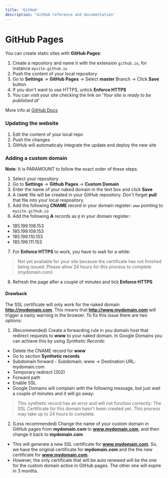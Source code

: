 ```yaml
---
title: 'GitHub'
description: 'GitHub reference and documentation'
---
```


# GitHub Pages

You can create static sites with **GitHub Pages**:

1. Create a repository and name it with the extension `github.io`, for instance `mysite.github.io`
2. Push the content of your local repository
3. Go to **Settings** -\> **GitHub Pages** -\> Select **master** Branch -> Click **Save** button
4. If you don't want to use HTTPS, untick **Enforce HTTPS**
5. You can visit your site checking the link on '*Your site is ready to be published at*'

More info at [GitHub Docs](https://docs.github.com/en/free-pro-team@latest/github/working-with-github-pages/creating-a-github-pages-site)

### Updating the website

1. Edit the content of your local repo
2. Push the changes
3. GitHub will automaticaly integrate the update and deploy the new site

### Adding a custom domain

**Note**: It is PARAMOUNT to follow the exact order of these steps.

1. Select your repository
2. Go to **Settings** -\> **Github Pages** -\> **Custom Domain**
3. Enter the name of your naked domain in the text box and click **Save**
4. A `CNAME` file will be created in your GitHub repository. Don't forget **pull** that file into your local respository.
5. Add the following **CNAME** record in your domain register: `www` pointing to `mysite.github.io`
6. Add the following **A** records as `@` in your domain register :
  - 185.199.108.153
  - 185.199.109.153
  - 185.199.110.153
  - 185.199.111.153
7. For **Enforce HTTPS** to work, you have to wait for a while:
> Not yet available for your site because the certificate has not finished being issued.
> Please allow 24 hours for this process to complete. (mydomain.com) 
8. Refresh the page after a couple of minutes and tick **Enforce HTTPS**


#### Drawback

The SSL certificate will only work for the naked domain **http://mydomain.com**. This means that **http://www.mydomain.com** will trigger a nasty warning in the browser. To fix this issue there are two options:

1. (Recommended) Create a forwarding rule in you domain host that redirect requests to **www** to your naked domain. In Google Domains you can achieve this by using *Synthetic Records*:
  - Delete the CNAME record for **www**
  - Go to section **Synthetic records**
  - Subdomain forward - Subdomain: www -\> Destination URL: mydomain.com
  - Temporary redirect (302)
  - Forward path
  - Enable SSL
  - Google Domains will complain with the following message, but just wait a couple of minutes and it will go away:
  > This synthetic record has an error and will not function correctly:
  > The SSL Certificate for this domain hasn't been created yet. This process may take up to 24 hours to complete.

2. (Less recommended) Change the name of your custom domain in GitHub pages from **mydomain.com** to **www.mydomain.com**, and then change it back to **mydomain.com**
  - This will generate a new SSL certificate for **www.mydomain.com**. So, we have the original certificate for **mydomain.com** and the the new certificate for **www.mydomain.com**.
  - However, the only certificate that will be auto renewed will be the one for the custom domain active in GitHub pages. The other one will expire in 3 months. 

